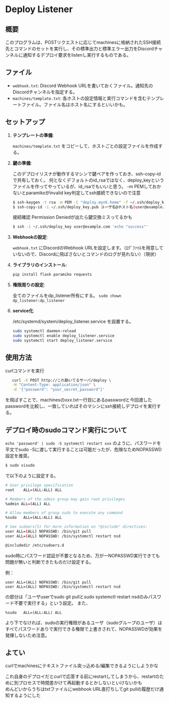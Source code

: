 # Deploy Listener

## 概要

このプログラムは、POSTリクエストに応じてmachinesに格納されたSSH接続先とコマンドのセットを実行し、その標準出力と標準エラー出力をDiscordチャンネルに通知するデプロイ要求をlistenし実行するものである。

## ファイル

- `webhook.txt`: Discord Webhook URLを書いておくファイル。通知先のDiscordチャンネルを指定する。
- `machines/template.txt`: 各ホストの設定情報と実行コマンドを含むテンプレートファイル。ファイル名はホスト名にするといいかも。

## セットアップ

1. **テンプレートの準備**:

   `machines/template.txt` をコピーして、ホストごとの設定ファイルを作成する。

2. **鍵の準備**:

   このデプロイリスナが動作するマシンで鍵ペアを作っておき、ssh-copy-idで共有しておく。
   何となくデフォルトのid_rsaではなく、deploy_keyというファイルを作ってやっているが、id_rsaでもいいと思う。
   -m PEMしておかないとparamikoがinvalid key判定してssh接続できないので注意
   ```bash
   $ ssh-keygen -t rsa -m PEM -C "deploy.mynk.home" -f ~/.ssh/deploy_key
   $ ssh-copy-id -i ~/.ssh/deploy_key.pub ユーザ名@ホスト名(user@example.com)
   ```
   接続確認 Permission Deniedが出たら鍵交換ミスってるかも
   ```bash
   $ ssh -i ~/.ssh/deploy_key user@example.com 'echo "success"'
   ```

3. **Webhookの設定**:

   `webhook.txt` にDiscordのWebhook URLを設定します。（ﾛｸﾞﾌｧｲﾙを用意していないので、Discordに飛ばさないとコマンドのログが見れない）（現状）

4. **ライブラリのインストール**:
   ```bash
   pip install flask paramiko requests
   ```

5. **権限周りの設定**:

    全てのファイルをdp_listener所有にする。
    `sudo chown dp_listener:dp_listener`

6. **service化**

    /etc/systemd/system/deploy_listener.service を設置する。
    ```bash
    sudo systemctl daemon-reload
    sudo systemctl enable deploy_listener.service
    sudo systemctl start deploy_listener.service
    ```

## 使用方法

   curlコマンドを実行

 ```bash
    curl -X POST http://これ動いてるサーバ/deploy \
    -H "Content-Type: application/json" \
    -d '{"password": "your_secret_password"}'
 ```
    
   を飛ばすことで、machinesのxxx.txt一行目にあるpasswordと今回渡したpasswordを比較し、一致していればそのマシンにssh接続しデプロイを実行する。

## デプロイ時のsudoコマンド実行について

   `echo 'password' | sudo -S systemctl restart xxx`
   のように、パスワードを平文でsudo -Sに渡して実行することは可能だったが、危険なためNOPASSWD設定を推奨。
   ```bash
   $ sudo visudo
   ```
   で以下のように設定する。
   ```bash
   # User privilege specification
root    ALL=(ALL:ALL) ALL

# Members of the admin group may gain root privileges
%admin ALL=(ALL) ALL

# Allow members of group sudo to execute any command
%sudo   ALL=(ALL:ALL) ALL

# See sudoers(5) for more information on "@include" directives:
user ALL=(ALL) NOPASSWD: /bin/git pull
user ALL=(ALL) NOPASSWD: /bin/systemctl restart nsd

@includedir /etc/sudoers.d
   ```
   sudo時にパスワード認証が不要となるため、万が一NOPASSWD実行できても問題が無いと判断できたものだけ設定する。    

   例：
   ```
   user ALL=(ALL) NOPASSWD: /bin/git pull
   user ALL=(ALL) NOPASSWD: /bin/systemctl restart nsd
   ```
   の部分は「ユーザuserでsudo git pullとsudo systemctl restart nsdのみパスワード不要で実行する」という設定。
   また、
   ```
   %sudo   ALL=(ALL:ALL) ALL
   ```
   より下でなければ、sudoの実行権限があるユーザ（sudoグループのユーザ）はすべてパスワードありで実行できる権限で上書きされて、NOPASSWDが効果を発揮しないため注意。


    
## よてい

   curlでmachinesにテキストファイル突っ込める/編集できるようにしようかな  

   これ自身のデプロイだとcurlで応答する前にrestartしてしまうから、restartのために別プロセスで時間差かけて再起動するとかしないといけないかも  
   めんどいからうちはtxtファイルにwebhook URL直打ちしてgit pullの履歴だけ通知するようにした
